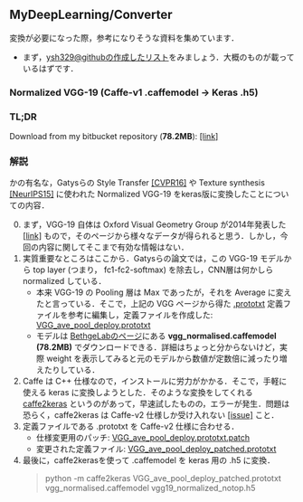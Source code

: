 ## MyDeepLearning/Converter

変換が必要になった際，参考になりそうな資料を集めています．  
- まず，[ysh329@githubの作成したリスト](https://github.com/ysh329/deep-learning-model-convertor)をみましょう．大概のものが載っているはずです．  

### Normalized VGG-19 (Caffe-v1 .caffemodel -> Keras .h5)

### TL;DR
Download from my bitbucket repository (**78.2MB**): [[link]](https://bitbucket.org/stnoh/Maya-PythonPackages/raw/master/models/vgg19_weights_normalized.h5)

### 解説

かの有名な，Gatysらの Style Transfer [[CVPR16]](https://www.cv-foundation.org/openaccess/content_cvpr_2016/html/Gatys_Image_Style_Transfer_CVPR_2016_paper.html) や Texture synthesis [[NeurIPS15]](https://papers.nips.cc/paper/5633-texture-synthesis-using-convolutional-neural-networks) に使われた Normalized VGG-19 をkeras版に変換したことについての内容．  

0. まず，VGG-19 自体は Oxford Visual Geometry Group が2014年発表した [[link]](http://www.robots.ox.ac.uk/~vgg/research/very_deep/) もので，そのページから様々なデータが得られると思う．しかし，今回の内容に関してそこまで有効な情報はない．  
2. 実質重要なところはここから．Gatysらの論文では，この VGG-19 モデルから top layer (つまり， fc1-fc2-softmax) を除去し，CNN層は何かしら normalized している．  
    - 本来 VGG-19 の Pooling 層は Max であったが，それを Average に変えたと言っている．そこで，上記の VGG ページから得た [.prototxt](https://gist.githubusercontent.com/ksimonyan/3785162f95cd2d5fee77/raw/f02f8769e64494bcd3d7e97d5d747ac275825721/VGG_ILSVRC_19_layers_deploy.prototxt) 定義ファイルを参考に編集し，定義ファイルを作成した: [VGG_ave_pool_deploy.prototxt](./VGG_ave_pool_deploy.prototxt)  
    - モデルは [BethgeLabのページ](http://bethgelab.org/media/uploads/deeptextures/)にある **vgg_normalised.caffemodel (78.2MB)** でダウンロードできる．詳細はちょっと分からないけど，実際 weight を表示してみると元のモデルから数値が定数倍に減ったり増えたりしている．  
3. Caffe は C++ 仕様なので，インストールに労力がかかる．そこで，手軽に使える keras に変換しようとした．そのような変換をしてくれる [caffe2keras](https://github.com/qxcv/caffe2keras) というのがあって，早速試したものの，エラーが発生．問題は恐らく，caffe2keras は Caffe-v2 仕様しか受け入れない [[issue]](https://github.com/qxcv/caffe2keras/issues/6) こと．  
4. 定義ファイルである .prototxt を Caffe-v2 仕様に合わせる．  
    - 仕様変更用のパッチ: [VGG_ave_pool_deploy.prototxt.patch](./VGG_ave_pool_deploy.prototxt.patch)  
    - 変更された定義ファイル: [VGG_ave_pool_deploy_patched.prototxt](./VGG_ave_pool_deploy_patched.prototxt)  
5. 最後に，caffe2kerasを使って .caffemodel を keras 用の .h5 に変換．  
    > python -m caffe2keras VGG_ave_pool_deploy_patched.prototxt vgg_normalised.caffemodel vgg19_normalized_notop.h5
